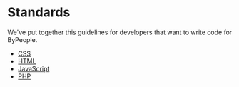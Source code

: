 Standards
=========

We've put together this guidelines for developers that want to write code for ByPeople.

* [CSS](https://github.com/bppl/Standards/blob/master/css.md)
* [HTML](https://github.com/bppl/Standards/blob/master/html.md)
* [JavaScript](https://github.com/bppl/Standards/blob/master/javascript.md)
* [PHP](https://github.com/bppl/Standards/blob/master/php.md)
